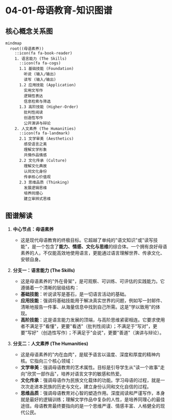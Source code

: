 # 04-01-母语教育-知识图谱

## 核心概念关系图

```mermaid
mindmap
  root((母语素养))
    ::icon(fa fa-book-reader)
    1. 语言能力 (The Skills)
      ::icon(fa fa-cogs)
      1.1 基础技能 (Foundation)
        听说 (输入/输出)
        读写 (输入/输出)
      1.2 应用技能 (Application)
        实用文写作
        逻辑性表达
        信息检索与筛选
      1.3 高阶技能 (Higher-Order)
        批判性阅读
        创造性写作
        公开演讲与辩论
    2. 人文素养 (The Humanities)
      ::icon(fa fa-landmark)
      2.1 文学审美 (Aesthetics)
        感受语言之美
        理解文学形象
        共情作品情感
      2.2 文化传承 (Culture)
        理解文化典故
        认同文化身份
        传承核心价值观
      2.3 思维品质 (Thinking)
        发展逻辑思维
        培养同理心
        建立审辨式思维
```

## 图谱解读

1.  **中心节点：母语素养**
    - 这是现代母语教育的终极目标。它超越了单纯的"语文知识"或"读写技能"，是一个包含了**能力、情感、文化与思维**的综合体。一个拥有良好母语素养的人，不仅能高效地使用语言，更能通过语言理解世界、传承文化、安顿自身。

2.  **分支一：语言能力 (The Skills)**
    - 这是母语素养的"外在骨架"，是可观察、可训练、可评估的实践能力。它遵循着一个清晰的层级结构：
    - **基础技能**：听说读写是基石，是一切语言活动的基础。
    - **应用技能**：强调将基础技能用于解决真实世界的问题，例如写一封邮件、清晰地报告一件事、从海量信息中找到自己所需。这是"学以致用"的体现。
    - **高阶技能**：这是语言能力发展的顶端，与高阶思维紧密相连。它要求使用者不满足于"看懂"，更要"看透"（批判性阅读）；不满足于"写对"，更要"写好"（创造性写作）；不满足于"会说"，更要"善道"（演讲与辩论）。

3.  **分支二：人文素养 (The Humanities)**
    - 这是母语素养的"内在血肉"，是赋予语言以温度、深度和厚度的精神内核。它指向三个核心领域：
    - **文学审美**：强调母语教育的艺术属性。目标是引导学生从"读一个故事"走向"欣赏一部作品"，培养对语言文字的敏感和热爱。
    - **文化传承**：强调母语作为民族文化载体的功能。学习母语的过程，就是一次次走进本民族的历史与文化，建立身份认同和文化自信的过程。
    - **思维品质**：强调母语教育对心智的塑造作用。深度阅读和严谨写作，本身就是最好的逻辑训练；理解文学作品中复杂的人性，是培养同理心的最佳途径。母语教育最终要指向的是一个思维严谨、情感丰富、人格健全的现代公民。 